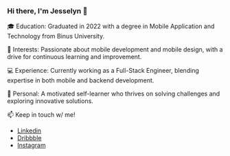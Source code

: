 ### Hi there, I'm Jesselyn 👋
🎓 Education: Graduated in 2022 with a degree in Mobile Application and Technology from Binus University.

🌱 Interests: Passionate about mobile development and mobile design, with a drive for continuous learning and improvement.

💻 Experience: Currently working as a Full-Stack Engineer, blending expertise in both mobile and backend development.

🌸 Personal: A motivated self-learner who thrives on solving challenges and exploring innovative solutions.

📫 Keep in touch w/ me!
  - [Linkedin](https://www.linkedin.com/in/jesselyn-hartandi-8b32851a3/)
  - [Dribbble](https://dribbble.com/javeline)
  - [Instagram](https://www.instagram.com/jesselynhartand/)
